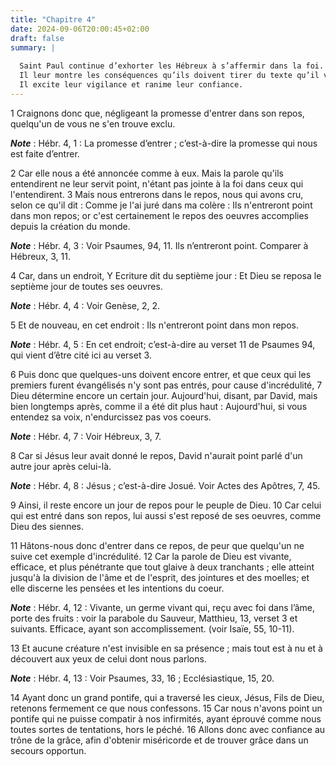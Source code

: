 ```yaml
---
title: "Chapitre 4"
date: 2024-09-06T20:00:45+02:00
draft: false
summary: |
  
  Saint Paul continue d’exhorter les Hébreux à s’affermir dans la foi.
  Il leur montre les conséquences qu’ils doivent tirer du texte qu’il vient de citer.
  Il excite leur vigilance et ranime leur confiance.
---
```



1 Craignons donc que, négligeant la promesse d'entrer dans son repos, quelqu'un de vous ne s'en trouve exclu.

***Note*** :  Hébr. 4, 1 : La promesse d’entrer ; c’est-à-dire la promesse qui nous est faite d’entrer.

2 Car elle nous a été annoncée comme à eux. Mais la parole qu'ils entendirent ne leur servit point, n'étant pas jointe à la foi dans ceux qui l'entendirent. 3 Mais nous entrerons dans le repos, nous qui avons cru, selon ce qu'il dit : Comme je l'ai juré dans ma colère : Ils n'entreront point dans mon repos; or c'est certainement le repos des oeuvres accomplies depuis la création du monde.

***Note*** :  Hébr. 4, 3 : Voir Psaumes, 94, 11. Ils n’entreront point. Comparer à Hébreux, 3, 11.

4 Car, dans un endroit, Y Ecriture dit du septième jour : Et Dieu se reposa le septième jour de toutes ses oeuvres.

***Note*** :  Hébr. 4, 4 : Voir Genèse, 2, 2.

5 Et de nouveau, en cet endroit : Ils n'entreront point dans mon repos.

***Note*** :  Hébr. 4, 5 : En cet endroit; c’est-à-dire au verset 11 de Psaumes 94, qui vient d’être cité ici au verset 3.


6 Puis donc que quelques-uns doivent encore entrer, et que ceux qui les premiers furent évangélisés n'y sont pas entrés, pour cause d'incrédulité, 7 Dieu détermine encore un certain jour. Aujourd'hui, disant, par David, mais bien longtemps après, comme il a été dit plus haut : Aujourd'hui, si vous entendez sa voix, n'endurcissez pas vos coeurs.

***Note*** :  Hébr. 4, 7 : Voir Hébreux, 3, 7.

8 Car si Jésus leur avait donné le repos, David n'aurait point parlé d'un autre jour après celui-là.

***Note*** :  Hébr. 4, 8 : Jésus ; c’est-à-dire Josué. Voir Actes des Apôtres, 7, 45.

9 Ainsi, il reste encore un jour de repos pour le peuple de Dieu. 10 Car celui qui est entré dans son repos, lui aussi s'est reposé de ses oeuvres, comme Dieu des siennes.


11 Hâtons-nous donc d'entrer dans ce repos, de peur que quelqu'un ne suive cet exemple d'incrédulité. 12 Car la parole de Dieu est vivante, efficace, et plus pénétrante que tout glaive à deux tranchants ; elle atteint jusqu'à la division de l'âme et de l'esprit, des jointures et des moelles; et elle discerne les pensées et les intentions du coeur.

***Note*** :  Hébr. 4, 12 : Vivante, un germe vivant qui, reçu avec foi dans l’âme, porte des fruits : voir la parabole du Sauveur, Matthieu, 13, verset 3 et suivants. Efficace, ayant son accomplissement. (voir Isaïe, 55, 10-11).

13 Et aucune créature n'est invisible en sa présence ; mais tout est à nu et à découvert aux yeux de celui dont nous parlons.

***Note*** :  Hébr. 4, 13 : Voir Psaumes, 33, 16 ; Ecclésiastique, 15, 20.


14 Ayant donc un grand pontife, qui a traversé les cieux, Jésus, Fils de Dieu, retenons fermement ce que nous confessons. 15 Car nous n'avons point un pontife qui ne puisse compatir à nos infirmités, ayant éprouvé comme nous toutes sortes de tentations, hors le péché. 16 Allons donc avec confiance au trône de la grâce, afin d'obtenir miséricorde et de trouver grâce dans un secours opportun.

